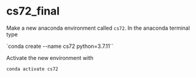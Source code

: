# cs72_final

Make a new anaconda environment called `cs72`. In the anaconda terminal type

`conda create --name cs72 python=3.7.11``

Activate the new environment with

`conda activate cs72`

